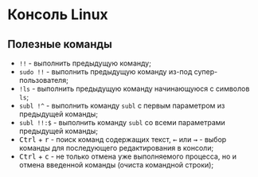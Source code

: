 # Консоль Linux

## Полезные команды

* `!!` - выполнить предыдущую команду;
* `sudo !!` - выполнить предыдущую команду из-под супер-пользователя;
* `!ls` - выполнить предыдущую команду начинающуюся с символов `ls`;
* `subl !^` - выполнить команду `subl` с первым параметром из предыдущей команды;
* `subl !!:$` - выполнить команду `subl` со всеми параметрами предыдущей команды;
* <kbd>Ctrl</kbd> + <kbd>r</kbd> - поиск команд содержащих текст, <kbd>←</kbd> или <kbd>→</kbd> - выбор команды для последующего редактирования в консоли;
* <kbd>Ctrl</kbd> + <kbd>c</kbd> - не только отмена уже выполняемого процесса, но и отмена введенной команды (очиста командной строки);
